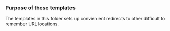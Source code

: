 ### Purpose of these templates
The templates in this folder sets up convienient redirects to other difficult to
remember URL locations.
